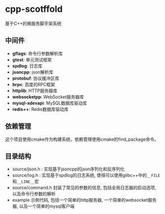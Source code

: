 # cpp-scotffold

基于C++的微服务脚手架系统

## 中间件

- **gflags**: 命令行参数解析库
- **gtest**: 单元测试框架
- **spdlog**: 日志库
- **jsoncpp**: json解析库
- **protobuf**: 协议缓冲区库
- **brpc**: 百度的RPC框架
- **httplib**: HTTP服务器库
- **websocketpp**: WebSocket服务器库
- **mysql-xdevapi**: MySQL数据库驱动库
- **redis++**: Redis数据库驱动库


## 依赖管理

这个项目使用cmake作为构建系统，依赖管理使用cmake的find_package命令。

## 目录结构 

- source/json.h : 
    实现基于jsoncpp的json序列化和反序列化
- source/log.h : 
    实现基于spdlog的日志系统, 使得可以使用glibc++中的`__FILE`和`__LINE__`宏
- source/command.h
    封装了常见的参数的信息, 包括全局日志器的启动选项, 以及命令行参数的解析
- example
    示例代码, 包括一个简单的http服务器, 一个简单的websocket服务器, 以及一个简单的mysql客户端
